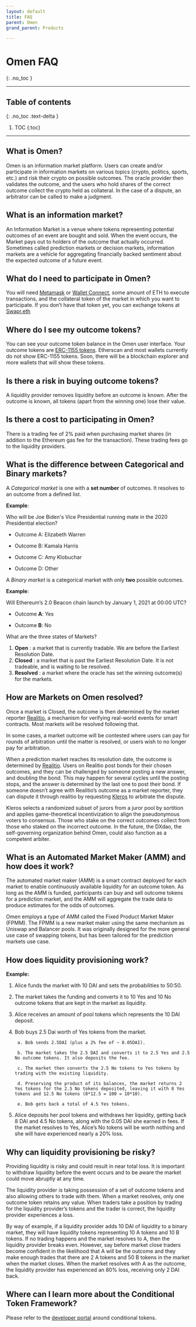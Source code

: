 ```yaml
---
layout: default
title: FAQ
parent: Omen
grand_parent: Products

---
```


# Omen FAQ
{: .no_toc }

___

## Table of contents
{: .no_toc .text-delta }

1. TOC
{:toc}

---

## What is Omen? 
 
Omen is an information market platform. Users can create and/or participate in information markets on various topics (crypto, politics, sports, etc.) and risk their crypto on possible outcomes. The oracle provider then validates the outcome, and the users who hold shares of the correct outcome collect the crypto held as collateral. In the case of a dispute, an arbitrator can be called to make a judgment. 
 
## What is an information market?
 
 An Information Market is a venue where tokens representing potential outcomes of an event are bought and sold. When the event occurs, the Market pays out to holders of the outcome that actually occurred. Sometimes called prediction markets or decision markets, information markets are a vehicle for aggregating financially backed sentiment about the expected outcome of a future event. 
 
## What do I need to participate in Omen? 
 
You will need [Metamask](https://metamask.io/) or [Wallet Connect](https://walletconnect.org/apps/), some amount of ETH to execute transactions, and the collateral token of the market in which you want to participate. If you don’t have that token yet, you can exchange tokens at [Swapr.eth](https://swapr.eth.link/)
 
## Where do I see my outcome tokens? 
 
You can see your outcome token balance in the Omen user interface. Your outcome tokens are [ERC-1155 tokens](https://eips.ethereum.org/EIPS/eip-1155). Etherscan and most wallets currently do not show ERC-1155 tokens. Soon, there will be a blockchain explorer and more wallets that will show these tokens. 
 
## Is there a risk in buying outcome tokens? 
 
A liquidity provider removes liquidity before an outcome is known. After the outcome is known, all tokens (apart from the winning one) lose their value. 
 
## Is there a cost to participating in Omen? 
 
There is a trading fee of 2% paid when purchasing market shares (in addition to the Ethereum gas fee for the transaction). These trading fees go to the liquidity providers. 
 
## What is the difference between Categorical and Binary markets? 
 
A *Categorical market* is one with a **set number** of outcomes. It resolves to an outcome from a defined list. 
 
**Example**: 
 
Who will be Joe Biden's Vice Presidential running mate in the 2020 Presidential election? 
 
 - Outcome A: Elizabeth Warren 
 
 - Outcome B: Kamala Harris 
 
 - Outcome C: Amy Klobuchar 
 
 - Outcome D: Other 
 
A *Binary market* is a categorical market with only **two** possible outcomes. 
 
**Example**: 
 
Will Ethereum’s 2.0 Beacon chain launch by January 1, 2021 at 00:00 UTC? 
 
- Outcome **A**: Yes 
 
- Outcome **B**: No 
 
What are the three states of Markets? 
 
 1. **Open** : a market that is currently tradable. We are before the Earliest Resolution Date. 
 2. **Closed** : a market that is past the Earliest Resolution Date. It is not tradeable, and is waiting to be resolved.
 3. **Resolved** : a market where the oracle has set the winning outcome(s) for the markets. 
 
## How are Markets on Omen resolved? 
 
Once a market is Closed, the outcome is then determined by the market reporter [Realitio](http://realitio.github.io/), a mechanism for verifying real-world events for smart contracts. Most markets will be resolved following that. 
 
In some cases, a market outcome will be contested where users can pay for rounds of arbitration until the matter is resolved, or users wish to no longer pay for arbitration. 
 
When a prediction market reaches its resolution date, the outcome is determined by [Realitio](https://realitio.github.io/). Users on Realitio post bonds for their chosen outcomes, and they can be challenged by someone posting a new answer, and doubling the bond. This may happen for several cycles until the posting stops, and the answer is determined by the last one to post their bond. If someone doesn’t agree with Realitio’s outcome as a market reporter, they can dispute it through realitio by requesting [Kleros](http://kleros.io/) to arbitrate the dispute. 
 
Kleros selects a randomized subset of jurors from a juror pool by sortition and applies game-theoretical incentivization to align the pseudonymous voters to consensus. Those who stake on the correct outcomes collect from those who staked on the incorrect outcome. In the future, the DXdao, the self-governing organization behind Omen, could also function as a competent arbiter. 
 
## What is an Automated Market Maker (AMM) and how does it work?
 
The automated market maker (AMM) is a smart contract deployed for each market to enable continuously available liquidity for an outcome token. As long as the AMM is funded, participants can buy and sell outcome tokens for a prediction market, and the AMM will aggregate the trade data to produce estimates for the odds of outcomes. 
 
Omen employs a type of AMM called the Fixed Product Market Maker (FPMM). The FPMM is a new market maker using the same mechanism as Uniswap and Balancer pools. It was originally designed for the more general use case of swapping tokens, but has been tailored for the prediction markets use case. 
 
## How does liquidity provisioning work? 
 
**Example:** 
 
1. Alice funds the market with 10 DAI and sets the probabilities to 50:50.
 
2. The market takes the funding and converts it to 10 Yes and 10 No outcome tokens that are kept in the market as liquidity. 
 
3. Alice receives an amount of pool tokens which represents the 10 DAI deposit. 
 
4. Bob buys 2.5 Dai worth of Yes tokens from the market.
 
		a. Bob sends 2.5DAI (plus a 2% fee of ~ 0.05DAI). 
 
		b. The market takes the 2.5 DAI and converts it to 2.5 Yes and 2.5 No outcome tokens. It also deposits the fee. 
 
		c. The market then converts the 2.5 No tokens to Yes tokens by trading with the existing liquidity. 
 
		d. Preserving the product of its balances, the market returns 2 Yes tokens for the 2.5 No tokens deposited, leaving it with 8 Yes tokens and 12.5 No tokens (8*12.5 = 100 = 10*10). 
 
		e. Bob gets back a total of 4.5 Yes tokens. 
 
5. Alice deposits her pool tokens and withdraws her liquidity, getting back 8 DAI and 4.5 No tokens, along with the 0.05 DAI she earned in fees. If the market resolves to Yes, Alice’s No tokens will be worth nothing and she will have experienced nearly a 20% loss. 
 
## Why can liquidity provisioning be risky? 
 
Providing liquidity is risky and could result in near total loss. It is important to withdraw liquidity before the event occurs and to be aware the market could move abruptly at any time. 
 
The liquidity provider is taking possession of a set of outcome tokens and also allowing others to trade with them. When a market resolves, only one outcome token retains any value. When traders take a position by trading for the liquidity provider’s tokens and the trader is correct, the liquidity provider experiences a loss. 
 
By way of example, if a liquidity provider adds 10 DAI of liquidity to a binary market, they will have liquidity tokens representing 10 A tokens and 10 B tokens. If no trading happens and the market resolves to A, then the liquidity provider breaks even. However, say before market close traders become confident in the likelihood that A will be the outcome and they make enough trades that there are 2 A tokens and 50 B tokens in the market when the market closes. When the market resolves with A as the outcome, the liquidity provider has experienced an 80% loss, receiving only 2 DAI back. 
 
## Where can I learn more about the Conditional Token Framework? 
 
Please refer to the [developer portal](https://docs.gnosis.io/conditionaltokens/) around conditional tokens. 
 
